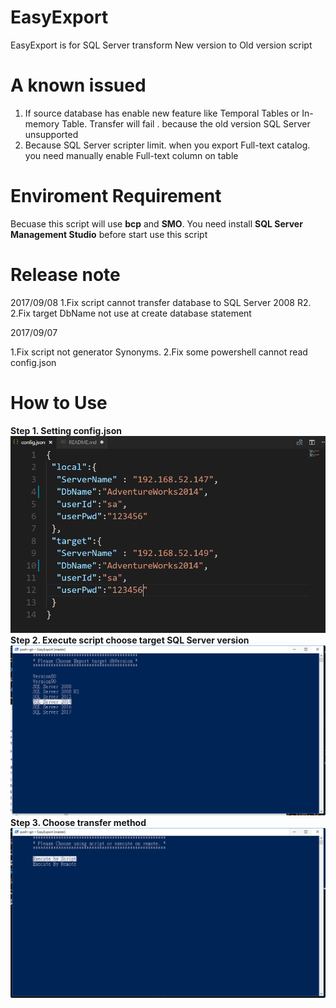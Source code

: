 # EasyExport
EasyExport is for SQL Server transform New version to Old version script 
# A known issued
1. If source database has enable new feature like Temporal Tables or In-memory Table. Transfer will fail . because the old version SQL Server unsupported
2. Because SQL Server scripter limit. when you export Full-text catalog. you need manually enable Full-text column on table
# Enviroment Requirement
Becuase this script will use **bcp** and **SMO**. You need install **SQL Server Management Studio** before start use this script 

# Release note
2017/09/08
1.Fix script cannot transfer database to SQL Server 2008 R2.
2.Fix target DbName not use at create database statement

2017/09/07

1.Fix script not generator Synonyms. 
2.Fix some powershell cannot read config.json
# How to Use 
**Step 1. Setting config.json**
![Setting Config](Step1_SettingConfig.png)
**Step 2. Execute script choose target SQL Server version**
![Setting Config](Step2_SettingTargetServerVersion.png)
**Step 3. Choose transfer method**
![Setting Config](Step3_ChooseTransferMethod.png)